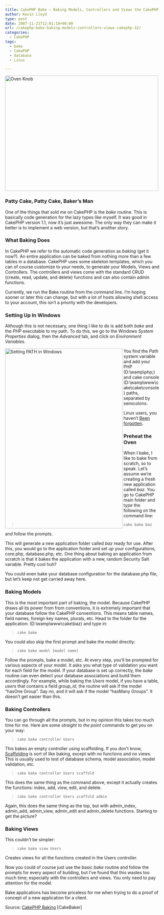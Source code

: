 ```yaml
---
title: CakePHP Bake – Baking Models, Controllers and Views the CakePHP 1.2 Way
author: Kevin Lloyd
type: post
date: 2007-11-21T12:01:18+00:00
url: /cakephp-bake-baking-models-controllers-views-cakephp-12/
categories:
  - CakePHP
tags:
  - bake
  - CakePHP
  - database
  - Linux

---
```

<img class="imageframe" src="https://webdevelopment2.com/wp-content/uploads/oven-knob2.jpg" alt="Oven Knob" width="500" height="375" />

### Patty Cake, Patty Cake, Baker&#8217;s Man

One of the things that sold me on CakePHP is the _bake_ routine. This is basically code generation for the lazy types like myself. It was good in CakePHP version 1.1, now it&#8217;s just awesome. The only way they can make it better is to implement a web version, but that&#8217;s another story.

### What Baking Does

In CakePHP we refer to the automatic code generation as _baking_ (get it now?). An entire application can be baked from nothing more than a few tables in a database. CakePHP uses some skeleton templates, which you can of course customize to your needs, to generate your Models, Views and Controllers. The controllers and views come with the standard CRUD (create, read, update, and delete) functions and can also contain admin functions.

Currently, we run the Bake routine from the command line. I&#8217;m hoping sooner or later this can change, but with a lot of hosts allowing shell access to your account, this isn&#8217;t a priority with the developers.

### Setting Up In Windows

Although this is not necessary, one thing I like to do is add both _bake_ and the _PHP_ executable to my path. To do this, we go to the Windows _System Properties_ dialog, then the _Advanced_ tab, and click on _Environment Variables_.
  
<img class="imageframe" src="https://webdevelopment2.com/wp-content/uploads/system-variables.png" alt="Setting PATH in Windows" width="384" height="585" align="left" />
  
You find the _Path_ system variable and add your PHP (D:\wamp\php;) and cake console (D:\wamp\www\cake\cake\console) paths, separated by semicolons.

Linux users, you haven&#8217;t [Been forgotten][1].

### Preheat the Oven

When I bake, I like to bake from scratch, so to speak. Let&#8217;s assume we&#8217;re creating a fresh new application called _baz_. You go to CakePHP main folder and type the following on the command line:

> `cake bake baz`

and follow the prompts.
  
This will generate a new application folder called _baz_ ready for use. After this, you would go to the application folder and set up your configurations; core.php, database.php, etc. One thing about baking an application from scratch is that it bakes the application with a new, random Security Salt variable. Pretty cool huh?

You could even bake your database configuration for the database.php file, but let&#8217;s keep not get carried away here.

### Baking Models

This is the most important part of baking, the model. Because CakePHP draws all its power from from conventions, it is extremely important that your database follow the CakePHP conventions. This means table names, field names, foreign key names, plurals, etc. Head to the folder for the application: (D:\wamp\www\cake\baz) and type in:

> `cake bake`

You could also skip the first prompt and bake the model directly:

> `cake bake model [model name]`

Follow the prompts, bake a model, etc. At every step, you&#8217;ll be prompted for various aspects of your model. It asks you what type of validation you want for each field for the model. If your database is set up correctly, the _bake_ routine can even detect your database associations and build them accordingly. For example, while baking the _Users_ model, if you have a table, _users_ that contains a field _group_id_, the routine will ask if the model &#8220;hasOne Group&#8221;. Say no, and it will ask if the model &#8220;hasMany Groups&#8221;. It doesn&#8217;t get easier than this.

### Baking Controllers

You can go through all the prompts, but in my opinion this takes too much time for me. Here are some _straight to the point_ commands to get you on your way:

> `cake bake controller Users`

This bakes an empty controller using scaffolding. If you don&#8217;t know, [Scaffolding][2] is sort of like baking, except with no functions and no views. This is usually used to test of database schema, model association, model validation, etc.

> `cake bake controller Users scaffold`

This does the same thing as the command above, except it actually creates the functions: index, add, view, edit, and delete.

> `cake bake controller Users scaffold admin`

Again, this does the same thing as the top, but with admin\_index, admin\_add, admin\_view, admin\_edit and admin_delete functions. Starting to get the picture?

### Baking Views

This couldn&#8217;t be simpler:

> `cake bake view Users`

Creates views for all the functions created in the Users controller.

Now you could of course just use the basic _bake_ routine and follow the prompts for every aspect of building, but I&#8217;ve found that this wastes too much time; especially with the controllers and views. You only need to pay attention for the model.

Bake applications has become priceless for me when trying to do a proof of concept of a new application for a client.

Source: [CakePHP Baking][3] [CakeBaker]

 [1]: http://www.troubleshooters.com/linux/prepostpath.htm
 [2]: http://manual.cakephp.org/chapter/scaffolding
 [3]: http://cakebaker.42dh.com/tags/bake/
